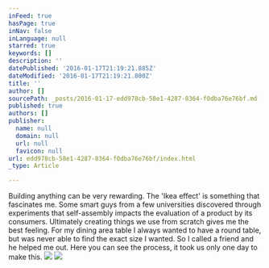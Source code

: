 ```yaml
---
inFeed: true
hasPage: true
inNav: false
inLanguage: null
starred: true
keywords: []
description: ''
datePublished: '2016-01-17T21:19:21.885Z'
dateModified: '2016-01-17T21:19:21.800Z'
title: ''
author: []
sourcePath: _posts/2016-01-17-edd978cb-58e1-4287-8364-f0dba76e76bf.md
published: true
authors: []
publisher:
  name: null
  domain: null
  url: null
  favicon: null
url: edd978cb-58e1-4287-8364-f0dba76e76bf/index.html
_type: Article

---
```

Building anything can be very rewarding. The 'Ikea effect' is something that fascinates me. Some smart guys from a few universities discovered through experiments that self-assembly impacts the evaluation of a product by its consumers. Ultimately creating things we use from scratch gives me the best feeling. For my dining area table I always wanted to have a round table, but was never able to find the exact size I wanted. So I called a friend and he helped me out. Here you can see the process, it took us only one day to make this. ![](https://the-grid-user-content.s3-us-west-2.amazonaws.com/87595bf7-73a1-4ffe-8532-0d9e25e8087d.jpg)
![](https://the-grid-user-content.s3-us-west-2.amazonaws.com/1c2341ca-084d-4f0b-8677-f5f48dcbe8b0.jpg)